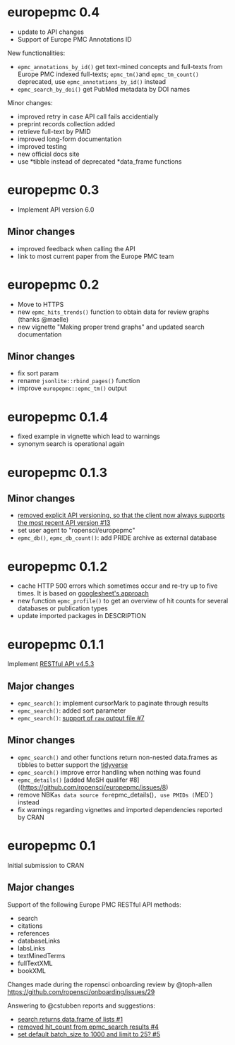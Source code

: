 # europepmc 0.4

- update to API changes
- Support of Europe PMC Annotations ID

New functionalities:

- `epmc_annotations_by_id()` get text-mined concepts and full-texts from Europe PMC indexed full-texts;  `epmc_tm()`and `epmc_tm_count()` deprecated, use `epmc_annotations_by_id()` instead
- `epmc_search_by_doi()` get PubMed metadata by DOI names

Minor changes:

- improved retry in case API call fails accidentially
- preprint records collection added
- retrieve full-text by PMID
- improved long-form documentation
- improved testing
- new official docs site
- use *tibble instead of deprecated *data_frame functions

# europepmc 0.3

- Implement API version 6.0

## Minor changes

- improved feedback when calling the API
- link to most current paper from the Europe PMC team

# europepmc 0.2

- Move to HTTPS
- new `epmc_hits_trends()` function to obtain data for review graphs (thanks @maelle)
- new vignette "Making proper trend graphs" and updated search documentation

## Minor changes

- fix sort param
- rename `jsonlite::rbind_pages()` function
- improve `europepmc::epmc_tm()` output

# europepmc 0.1.4

- fixed example in vignette which lead to warnings
- synonym search is operational again

# europepmc 0.1.3

## Minor changes

- [removed explicit API versioning, so that the client now always supports the most recent API version #13](https://github.com/ropensci/europepmc/issues/13)
- set user agent to "ropensci/europepmc"
- `epmc_db()`, `epmc_db_count()`: add PRIDE archive as external database

# europepmc 0.1.2

- cache HTTP 500 errors which sometimes occur and re-try up to five times. It is based on [googlesheet's approach](https://github.com/jennybc/googlesheets/commit/a91403ecb8ab5d8059bf14a9f9878ab68a829f0a)
- new function `epmc_profile()` to get an overview of hit counts for several databases or publication types
- update imported packages in DESCRIPTION

# europepmc 0.1.1

Implement [RESTful API v4.5.3](https://europepmc.org/docs/Europe_PMC_RESTful_Release_Notes.pdf)

## Major changes

- `epmc_search()`: implement cursorMark to paginate through results
- `epmc_search()`: added sort parameter
- `epmc_search()`: [support of `raw` output file #7](https://github.com/ropensci/europepmc/issues/7)

## Minor changes

- `epmc_search()` and other functions return non-nested data.frames as tibbles to better support the [tidyverse](http://tidyverse.org/)
- `epmc_search()` improve error handling when nothing was found
- `epmc_details()` [added MeSH qualifer #8]((https://github.com/ropensci/europepmc/issues/8)
- remove NBK` as data source for `epmc_details()`, use PMIDs (`MED`) instead
- fix warnings regarding vignettes and imported dependencies reported by CRAN

# europepmc 0.1

Initial submission to CRAN

## Major changes

Support of the following  Europe PMC RESTful API methods:

- search
- citations
- references
- databaseLinks
- labsLinks
- textMinedTerms
- fullTextXML
- bookXML

Changes made during the ropensci onboarding review by @toph-allen <https://github.com/ropensci/onboarding/issues/29>

Answering to @cstubben reports and suggestions:

- [search returns data.frame of lists #1](https://github.com/ropensci/europepmc/issues/1)
- [removed hit_count from epmc_search results #4](https://github.com/ropensci/europepmc/issues/4)
- [set default batch_size to 1000 and limit to 25? #5](https://github.com/ropensci/europepmc/issues/4)

